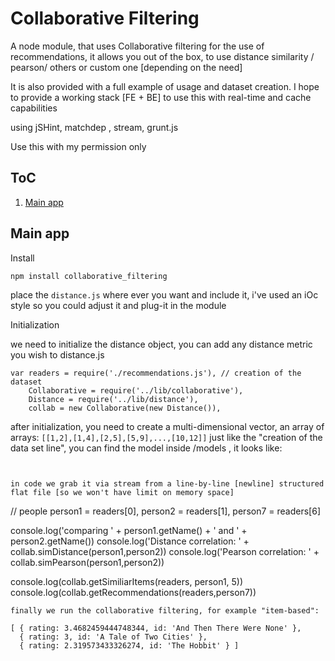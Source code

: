 Collaborative Filtering 
============================================

A node module, that uses Collaborative filtering for the use of recommendations, it allows you out of the box,
to use distance similarity / pearson/ others or custom one [depending on the need]

It is also provided with a full example of usage and dataset creation.
I hope to provide a working stack [FE + BE] to use this with real-time and cache capabilities

using jSHint, matchdep , stream, grunt.js 

Use this with my permission only

ToC
---------------------

1. [Main app](#main)


<a name="main">Main app</a>
---------------------


Install
```
npm install collaborative_filtering
```

place the ```distance.js``` where ever you want and include it, i've used an iOc style 
so you could adjust it and plug-it in the module


Initialization

we need to initialize the distance object, you can add any distance metric you wish 
to distance.js
```
var readers = require('./recommendations.js'), // creation of the dataset
	Collaborative = require('../lib/collaborative'),
	Distance = require('../lib/distance'),
	collab = new Collaborative(new Distance()),
```
after initialization, you need to create a multi-dimensional vector, an array of arrays:
```[[1,2],[1,4],[2,5],[5,9],...,[10,12]]```
just like the "creation of the data set line", you can find the model inside /models , it looks like:

```


in code we grab it via stream from a line-by-line [newline] structured flat file [so we won't have limit on memory space]
```
// people
	person1 = readers[0],
	person2 = readers[1],
	person7 = readers[6]

console.log('comparing ' + person1.getName() + ' and ' + person2.getName())
console.log('Distance correlation: ' + collab.simDistance(person1,person2))
console.log('Pearson correlation: ' + collab.simPearson(person1,person2))

console.log(collab.getSimiliarItems(readers, person1, 5))
console.log(collab.getRecommendations(readers,person7))

```
finally we run the collaborative filtering, for example "item-based":
```
	[ { rating: 3.4682459444748344, id: 'And Then There Were None' },
	  { rating: 3, id: 'A Tale of Two Cities' },
	  { rating: 2.319573433326274, id: 'The Hobbit' } ]
```